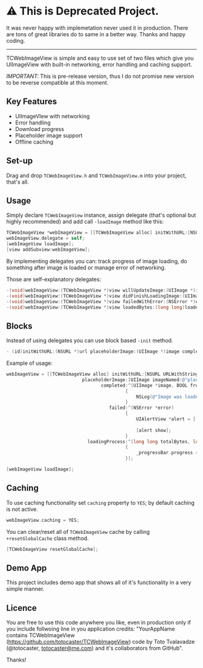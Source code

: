 # ⚠️ This is Deprecated Project.

It was never happy with implemetation never used it in production. There are tons of great libraries do to same in a better way. Thanks and happy coding.

---

TCWebImageView is simple and easy to use set of two files which give you UIImageView with built-in networking, error handling and caching support.

*IMPORTANT:* This is pre-release version, thus I do not promise new version to be reverse compatible at this moment.

Key Features
------------
- UIImageVIew with networking
- Error handling
- Download progress
- Placeholder image support  
- Offline caching

Set-up
------
Drag and drop `TCWebImageView.h` and `TCWebImageView.m` into your project, that's all.

Usage
-----
Simply declare `TCWebImageView` instance, assign delegate (that's optional but highly recommended) and add call `-loadImage` method like this:

```objective-c
TCWebImageView *webImageView = [[TCWebImageView alloc] initWithURL:[NSURL URLWithString:@"http://address.of.image/you-want-to-download.jpg"] placeholderImage:[UIImage imageNamed:@"local-placeholder.png"]];
webImageView.delegate = self;
[webImageView loadImage];
[view addSubview:webImageView];
```

By implementing delegates you can: track progress of image loading, do something after image is loaded or manage error of networking.

Those are self-explanatory delegates:
```objective-c
-(void)webImageView:(TCWebImageView *)view willUpdateImage:(UIImage *)image;
-(void)webImageView:(TCWebImageView *)view didFinishLoadingImage:(UIImage *)image fromCache:(BOOL)fromCache;
-(void)webImageView:(TCWebImageView *)view failedWithError:(NSError *)error;
-(void)webImageView:(TCWebImageView *)view loadedBytes:(long long)loadedBytes totalBytes:(long long)totalBytes;
```  

Blocks
------

Instead of using delegates you can use block based `-init` method.

```objective-c
- (id)initWithURL:(NSURL *)url placeholderImage:(UIImage *)image completed:(TCWebImageViewFinishedLoading)complete failed:(TCWebImageViewDidFailLoading)failed loadingProcess:(TCWebImageViewLoadingProcess)loading;
```

Example of usage:
```objective-c
webImageView = [[TCWebImageView alloc] initWithURL:[NSURL URLWithString:@"http://farm6.static.flickr.com/5051/5459247881_ec423d6611_b.jpg"]
                            placeholderImage:[UIImage imageNamed:@"placeholder.png"]
                                   completed:^(UIImage *image, BOOL fromCache)
                                            {
                                                NSLog(@"Image was loaded using cache: %d",fromCache);
                                            }
                                      failed:^(NSError *error)
                                            {
                                                UIAlertView *alert = [[UIAlertView alloc] initWithTitle:@"Error" message:@"Error Loading URL" delegate:self cancelButtonTitle:@"Cancel" otherButtonTitles:nil];
                                                
                                                [alert show];
                                            }
                              loadingProcess:^(long long totalBytes, long long bytesDownloaded)
                                            {
                                                _progressBar.progress = (double)bytesDownloaded / (double)totalBytes;
                                            }];

[webImageView loadImage];
```


Caching
-------
To use caching functionality set `caching` property to `YES`; by default caching is not active.

```objective-c
webImageView.caching = YES;
```

You can clear/reset all of `TCWebImageView` cache by calling `+resetGlobalCache` class method.

```objective-c
[TCWebImageView resetGlobalCache];
```

Demo App
--------
This project includes demo app that shows all of it's functionality in a very simple manner.

Licence
-------
You are free to use this code anywhere you like, even in production only if you include follwoing line in you application credits: "YourAppName contains TCWebImageView (https://github.com/totocaster/TCWebImageView) code by Toto Tvalavadze (@totocaster, totocaster@me.com) and it's collaborators from GitHub".

Thanks!
